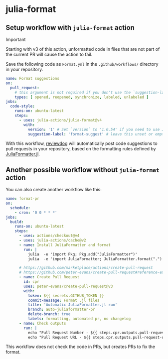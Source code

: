 # julia-format

## Setup workflow with `julia-format` action

> [!IMPORTANT]
> Starting with v3 of this action, unformatted code in files that are not part of the current PR will cause the action to fail.

Save the following code as `Format.yml` in the `.github/workflows/` directory in your repository.

```yaml
name: Format suggestions
on:
  pull_request:
    # this argument is not required if you don't use the `suggestion-label` input
    types: [ opened, reopened, synchronize, labeled, unlabeled ]
jobs:
  code-style:
    runs-on: ubuntu-latest
    steps:
      - uses: julia-actions/julia-format@v4
        with:
          version: '1' # Set `version` to '1.0.54' if you need to use JuliaFormatter.jl v1.0.54 (default: '1')
          suggestion-label: 'format-suggest' # leave this unset or empty to show suggestions for all PRs
```

With this workflow, [reviewdog](https://github.com/reviewdog/reviewdog) will automatically post code suggestions to pull requests in your repository, based on the formatting rules defined by [JuliaFormatter.jl](https://github.com/domluna/JuliaFormatter.jl).

## Another possible workflow without `julia-format` action

You can also create another workflow like this:

```yaml
name: format-pr
on:
  schedule:
    - cron: '0 0 * * *'
jobs:
  build:
    runs-on: ubuntu-latest
    steps:
      - uses: actions/checkout@v4
      - uses: julia-actions/cache@v2
      - name: Install JuliaFormatter and format
        run: |
          julia  -e 'import Pkg; Pkg.add("JuliaFormatter")'
          julia  -e 'import JuliaFormatter; JuliaFormatter.format(".")'

      # https://github.com/marketplace/actions/create-pull-request
      # https://github.com/peter-evans/create-pull-request#reference-example
      - name: Create Pull Request
        id: cpr
        uses: peter-evans/create-pull-request@v3
        with:
          token: ${{ secrets.GITHUB_TOKEN }}
          commit-message: Format .jl files
          title: 'Automatic JuliaFormatter.jl run'
          branch: auto-juliaformatter-pr
          delete-branch: true
          labels: formatting, automated pr, no changelog
      - name: Check outputs
        run: |
          echo "Pull Request Number - ${{ steps.cpr.outputs.pull-request-number }}"
          echo "Pull Request URL - ${{ steps.cpr.outputs.pull-request-url }}"
```

This workflow does not check the code in PRs, but creates PRs to fix the format.
